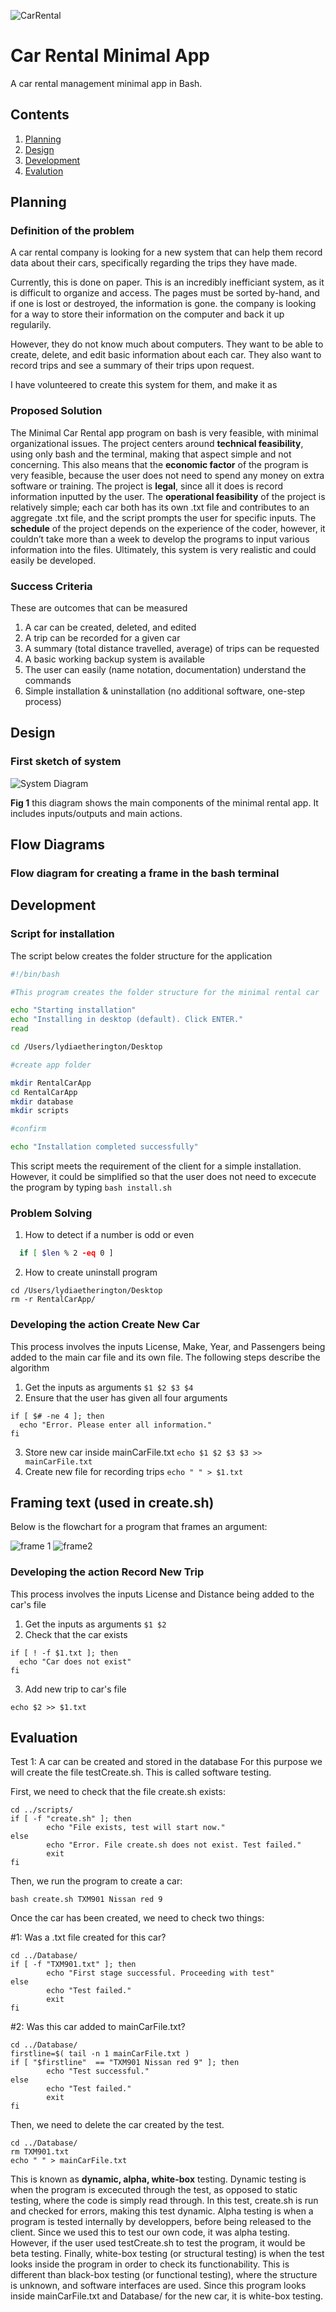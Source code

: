 ![CarRental](logo.png)

Car Rental Minimal App
===========================

A car rental management minimal app in Bash.

Contents
-----
  1. [Planning](#planning)
  1. [Design](#design)
  1. [Development](#development)
  1. [Evalution](#evaluation)

Planning
----------

### Definition of the problem
A car rental company is looking for a new system that can help them record data about their cars, specifically regarding the trips they have made.

Currently, this is done on paper. This is an incredibly inefficiant system, as it is difficult to organize and access. The pages must be sorted by-hand, and if one is lost or destroyed, the information is gone. the company is looking for a way to store their information on the computer and back it up regularily.

However, they do not know much about computers. They want to be able to create, delete, and edit basic information about each car. They also want to record trips and see a summary of their trips upon request.

I have volunteered to create this system for them, and make it as 

### Proposed Solution
The Minimal Car Rental app program on bash is very feasible, with minimal organizational issues. The project centers around **technical feasibility**, using only bash and the terminal, making that aspect simple and not concerning. This also means that the **economic factor** of the program is very feasible, because the user does not need to spend any money on extra software or training. The project is **legal**, since all it does is record information inputted by the user. The **operational feasibility** of the project is relatively simple; each car both has its own .txt file and contributes to an aggregate .txt file, and the script prompts the user for specific inputs. The **schedule** of the project depends on the experience of the coder, however, it couldn’t take more than a week to develop the programs to input various information into the files. Ultimately, this system is very realistic and could easily be developed.


### Success Criteria
These are outcomes that can be measured
1. A car can be created, deleted, and edited
2. A trip can be recorded for a given car
3. A summary (total distance travelled, average) of trips can be requested
4. A basic working backup system is available
5. The user can easily (name notation, documentation) understand the commands
6. Simple installation & uninstallation (no additional software, one-step process)

Design
---------

### First sketch of system

![System Diagram](systemDiagram.png)

**Fig 1** this diagram shows the main components of the minimal rental app. It includes inputs/outputs and main actions.


## Flow Diagrams

### Flow diagram for creating a frame in the bash terminal

Development
--------

### Script for installation

The script below creates the folder structure for the application

```.sh
#!/bin/bash

#This program creates the folder structure for the minimal rental car

echo "Starting installation"
echo "Installing in desktop (default). Click ENTER."
read

cd /Users/lydiaetherington/Desktop

#create app folder

mkdir RentalCarApp
cd RentalCarApp
mkdir database
mkdir scripts

#confirm

echo "Installation completed successfully"
```
This script meets the requirement of the client for a simple installation. However, it could be simplified so that the user does not need to excecute the program by typing ``bash install.sh``

### Problem Solving

1. How to detect if a number is odd or even

```.sh
  if [ $len % 2 -eq 0 ]
```

2. How to create uninstall program

```
cd /Users/lydiaetherington/Desktop
rm -r RentalCarApp/
```

### Developing the action Create New Car
This process involves the inputs License, Make, Year, and Passengers being added to the main car file and its own file.
The following steps describe the algorithm

1. Get the inputs as arguments `$1 $2 $3 $4`
2. Ensure that the user has given all four arguments
```
if [ $# -ne 4 ]; then
  echo "Error. Please enter all information."
fi
```
3. Store new car inside mainCarFile.txt
`echo $1 $2 $3 $3 >> mainCarFile.txt`
4. Create new file for recording trips
`echo " " > $1.txt`

## Framing text (used in create.sh)

Below is the flowchart for a program that frames an argument:

![frame 1](frame1.HEIC) 
![frame2](frame2.HEIC)

### Developing the action Record New Trip
This process involves the inputs License and Distance being added to the car's file

1. Get the inputs as arguments `$1 $2`
2. Check that the car exists
```
if [ ! -f $1.txt ]; then
  echo "Car does not exist"
fi
```
3. Add new trip to car's file
```
echo $2 >> $1.txt
```

Evaluation
-----------

Test 1: A car can be created and stored in the database
For this purpose we will create the file testCreate.sh. This is called software testing.

First, we need to check that the file create.sh exists:
```
cd ../scripts/
if [ -f "create.sh" ]; then
        echo "File exists, test will start now."
else
        echo "Error. File create.sh does not exist. Test failed."
        exit
fi
```

Then, we run the program to create a car:
```
bash create.sh TXM901 Nissan red 9
```

Once the car has been created, we need to check two things:

#1: Was a .txt file created for this car?
```
cd ../Database/
if [ -f "TXM901.txt" ]; then
        echo "First stage successful. Proceeding with test"
else
        echo "Test failed."
        exit
fi

```

#2: Was this car added to mainCarFile.txt?
```
cd ../Database/
firstline=$( tail -n 1 mainCarFile.txt )
if [ "$firstline"  == "TXM901 Nissan red 9" ]; then
        echo "Test successful."
else
        echo "Test failed."
        exit
fi

```

Then, we need to delete the car created by the test.
```
cd ../Database/
rm TXM901.txt
echo " " > mainCarFile.txt
```

This is known as **dynamic, alpha, white-box** testing. Dynamic testing is when the program is excecuted through the test, as opposed to static testing, where the code is simply read through. In this test, create.sh is run and checked for errors, making this test dynamic. Alpha testing is when a program is tested internally by developpers, before being released to the client. Since we used this to test our own code, it was alpha testing. However, if the user used testCreate.sh to test the program, it would be beta testing. Finally, white-box testing (or structural testing) is when the test looks inside the program in order to check its functionability. This is different than black-box testing (or functional testing), where the structure is unknown, and software interfaces are used. Since this program looks inside mainCarFile.txt and Database/ for the new car, it is white-box testing.
